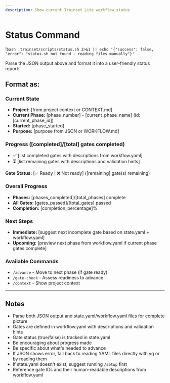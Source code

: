 ```yaml
---
description: Show current Trainset Lite workflow status
---
```


# Status Command

!`bash .trainset/scripts/status.sh 2>&1 || echo '{"success": false, "error": "status.sh not found - reading files manually"}'`

Parse the JSON output above and format it into a user-friendly status report:

## Format as:

### Current State
- **Project:** [from project context or CONTEXT.md]
- **Current Phase:** [phase_number] - [current_phase_name] (id: [current_phase_id])
- **Started:** [phase_started]
- **Purpose:** [purpose from JSON or WORKFLOW.md]

### Progress ([completed]/[total] gates completed)
- ✅ [list completed gates with descriptions from workflow.yaml]
- ⏳ [list remaining gates with descriptions and validation hints]

**Gate Status:** [✅ Ready | ❌ Not ready] ([remaining] gate(s) remaining)

### Overall Progress
- **Phases:** [phases_completed]/[total_phases] complete
- **All Gates:** [gates_passed]/[total_gates] passed
- **Completion:** [completion_percentage]%

### Next Steps
- **Immediate:** [suggest next incomplete gate based on state.yaml + workflow.yaml]
- **Upcoming:** [preview next phase from workflow.yaml if current phase gates complete]

### Available Commands
- `/advance` - Move to next phase (if gate ready)
- `/gate-check` - Assess readiness to advance
- `/context` - Show project context

---

## Notes

- Parse both JSON output and state.yaml/workflow.yaml files for complete picture
- Gates are defined in workflow.yaml with descriptions and validation hints
- Gate status (true/false) is tracked in state.yaml
- Be encouraging about progress made
- Be specific about what's needed to advance
- If JSON shows error, fall back to reading YAML files directly with yq or by reading them
- If state.yaml doesn't exist, suggest running `/setup` first
- Reference gate IDs and their human-readable descriptions from workflow.yaml
